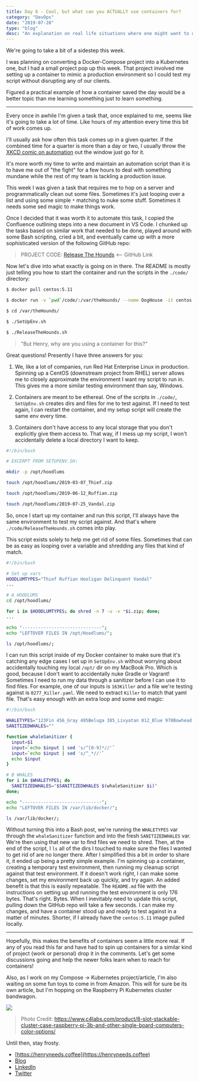 ```yaml
---
title: Day 6 - Cool, but what can you ACTUALLY use containers for?
category: "DevOps"
date: "2019-07-28"
type: "blog"
desc: "An explanation on real life situations where one might want to use containers."
---
```


We're going to take a bit of a sidestep this week.

I was planning on converting a Docker-Compose project into a Kubernetes one, but I had a small project pop up this week. That project involved me setting up a container to mimic a production environment so I could test my script without disrupting any of our clients.

Figured a practical example of how a container saved the day would be a better topic than me learning something just to learn something.

---

Every once in awhile I'm given a task that, once explained to me, seems like it's going to take a lot of time. Like hours of my attention every time this bit of work comes up.

I'll usually ask how often this task comes up in a given quarter. If the combined time for a quarter is more than a day or two, I usually throw the [XKCD comic on automation](https://xkcd.com/1319/) out the window just go for it.

It's more worth my time to write and maintain an automation script than it is to have me out of "the fight" for a few hours to deal with something mundane while the rest of my team is tackling a production issue.

This week I was given a task that requires me to hop on a server and programmatically clean out some files. Sometimes it's just looping over a list and using some simple `*` matching to nuke some stuff. Sometimes it needs some sed magic to make things work.

Once I decided that it was worth it to automate this task, I copied the Confluence outlining steps into a new document in VS Code. I chunked up the tasks based on similar work that needed to be done, played around with some Bash scripting, cried a bit, and eventually came up with a more sophisticated version of the following GitHub repo:

> PROJECT CODE: [Release The Hounds](https://github.com/Quinncuatro/ReleaseTheHounds) <-- GitHub Link 

Now let's dive into what exactly is going on in there. The README is mostly just telling you how to start the container and run the scripts in the `./code/` directory:

```bash
$ docker pull centos:5.11 

$ docker run -v `pwd`/code/:/var/theHounds/ --name DogHouse -it centos:5.11 /bin/bash 

$ cd /var/theHounds/ 

$ ./SetUpEnv.sh 

$ ./ReleaseTheHounds.sh
```

> "But Henry, why are you using a container for this?" 

Great questions! Presently I have three answers for you: 

1. We, like a lot of companies, run Red Hat Enterprise Linux in production. Spinning up a CentOS (downstream project from RHEL) server allows me to closely approximate the environment I want my script to run in. This gives me a more similar testing environment than say, Windows. 

2. Containers are meant to be ethereal. One of the scripts in `./code/`, `SetUpEnv.sh` creates dirs and files for me to test against. If I need to test again, I can restart the container, and my setup script will create the same env every time. 

3. Containers don't have access to any local storage that you don't explicitly give them access to. That way, if I mess up my script, I won't accidentally delete a local directory I want to keep. 

```bash 
#!/bin/bash

# EXCERPT FROM SETUPENV.SH:  

mkdir -p /opt/hoodlums 

touch /opt/hoodlums/2019-03-07_Thief.zip 

touch /opt/hoodlums/2019-06-12_Ruffian.zip 

touch /opt/hoodlums/2019-07-25_Vandal.zip
``` 

So, once I start up my container and run this script, I'll always have the same environment to test my script against. And that's where `./code/ReleaseTheHounds.sh` comes into play. 

This script exists solely to help me get rid of some files. Sometimes that can be as easy as looping over a variable and shredding any files that kind of match. 

```bash
#!/bin/bash

# Set up vars
HOODLUMTYPES="Thief Ruffian Hooligan Delinquent Vandal"
...

# A HOODLUMS
cd /opt/hoodlums/

for i in $HOODLUMTYPES; do shred -n 7 -u -v *$i.zip; done;
...

echo "------------------------------";
echo "LEFTOVER FILES IN /opt/Hoodlums/";

ls /opt/hoodlums/;
```

I can run this script inside of my Docker container to make sure that it's catching any edge cases I set up in `SetUpEnv.sh` without worrying about accidentally touching my local `/opt/` dir on my MacBook Pro. Which is good, because I don't want to accidentally nuke Gradle or Vagrant! Sometimes I need to run my data through a sanitizer before I can use it to find files. For example, one of our inputs is `163Killer` and a file we're testing against is `0277_Killer.yaml`. We need to extract `Killer` to match that yaml file. That's easy enough with an extra loop and some sed magic: 

```bash
#!/bin/bash

WHALETYPES="123Fin 456_Gray 495Beluga 385_Livyatan 012_Blue 978Bowhead 149_Humpback 163Killer"
SANITIZEDWHALES=""

function whaleSanitizer {
  input=$1
  input=`echo $input | sed 's/^[0-9]*//'`
  input=`echo $input | sed 's/^_*//'`
  echo $input
}

# B WHALES
for i in $WHALETYPES; do
  SANITIZEDWHALES="$SANITIZEDWHALES $(whaleSanitizer $i)"
done;

echo "------------------------------";
echo "LEFTOVER FILES IN /var/lib/docker/";

ls /var/lib/docker/;
```

Without turning this into a Bash post, we're running the `WHALETYPES` var through the `whaleSanitizer` function and into the fresh `SANITIZEDWHALES` var. We're then using that new var to find files we need to shred. Then, at the end of the script, I `ls` all of the dirs I touched to make sure the files I wanted to get rid of are no longer there. After I simplified this a bit in order to share it, it ended up being a pretty simple example. I'm spinning up a container, creating a temporary test environment, then running my cleanup script against that test environment. If it doesn't work right, I can make some changes, set my environment back up quickly, and try again. An added benefit is that this is easily repeatable. The `README.md` file with the instructions on setting up and running the test environment is only 176 bytes. That's right. Bytes. When I inevitably need to update this script, pulling down the GitHub repo will take a few seconds. I can make my changes, and have a container stood up and ready to test against in a matter of minutes. Shorter, if I already have the `centos:5.11` image pulled locally. 

---

Hopefully, this makes the benefits of containers seem a little more real. If any of you read this far and have had to spin up containers for a similar kind of project (work or personal) drop it in the comments. Let's get some discussions going and help the newer folks learn when to reach for containers! 

Also, as I work on my Compose -> Kubernetes project/article, I'm also waiting on some fun toys to come in from Amazon. This will for sure be its own article, but I'm hopping on the Raspberry Pi Kubernetes cluster bandwagon.

![](https://thepracticaldev.s3.amazonaws.com/i/cl0eiam0zxfho5c6pa9d.jpg)
> Photo Credit: https://www.c4labs.com/product/8-slot-stackable-cluster-case-raspberry-pi-3b-and-other-single-board-computers-color-options/

Until then, stay frosty.

- [https://henryneeds.coffee](https://henryneeds.coffee)
- [Blog](https://blog.henryneeds.coffee)
- [LinkedIn](https://linkedin.com/in/henryquinniv)
- [Twitter](https://twitter.com/quinncuatro)
